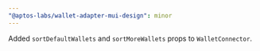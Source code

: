 ```yaml
---
"@aptos-labs/wallet-adapter-mui-design": minor
---
```


Added `sortDefaultWallets` and `sortMoreWallets` props to `WalletConnector`.

